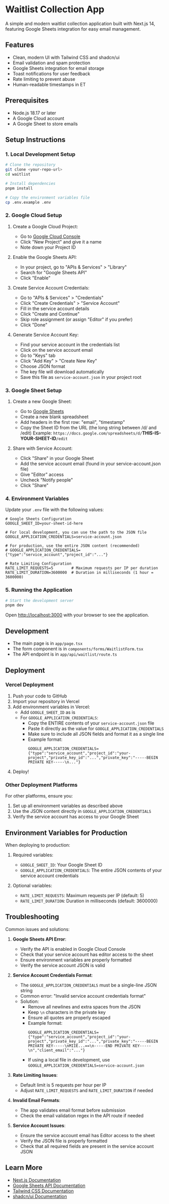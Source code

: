 # Waitlist Collection App

A simple and modern waitlist collection application built with Next.js 14, featuring Google Sheets integration for easy email management.

## Features

- Clean, modern UI with Tailwind CSS and shadcn/ui
- Email validation and spam protection
- Google Sheets integration for email storage
- Toast notifications for user feedback
- Rate limiting to prevent abuse
- Human-readable timestamps in ET

## Prerequisites

- Node.js 18.17 or later
- A Google Cloud account
- A Google Sheet to store emails

## Setup Instructions

### 1. Local Development Setup

```bash
# Clone the repository
git clone <your-repo-url>
cd waitlist

# Install dependencies
pnpm install

# Copy the environment variables file
cp .env.example .env
```

### 2. Google Cloud Setup

1. Create a Google Cloud Project:

   - Go to [Google Cloud Console](https://console.cloud.google.com)
   - Click "New Project" and give it a name
   - Note down your Project ID

2. Enable the Google Sheets API:

   - In your project, go to "APIs & Services" > "Library"
   - Search for "Google Sheets API"
   - Click "Enable"

3. Create Service Account Credentials:

   - Go to "APIs & Services" > "Credentials"
   - Click "Create Credentials" > "Service Account"
   - Fill in the service account details
   - Click "Create and Continue"
   - Skip role assignment (or assign "Editor" if you prefer)
   - Click "Done"

4. Generate Service Account Key:
   - Find your service account in the credentials list
   - Click on the service account email
   - Go to "Keys" tab
   - Click "Add Key" > "Create New Key"
   - Choose JSON format
   - The key file will download automatically
   - Save this file as `service-account.json` in your project root

### 3. Google Sheet Setup

1. Create a new Google Sheet:

   - Go to [Google Sheets](https://sheets.google.com)
   - Create a new blank spreadsheet
   - Add headers in the first row: "email", "timestamp"
   - Copy the Sheet ID from the URL (the long string between /d/ and /edit)
     Example: `https://docs.google.com/spreadsheets/d/`**THIS-IS-YOUR-SHEET-ID**`/edit`

2. Share with Service Account:
   - Click "Share" in your Google Sheet
   - Add the service account email (found in your service-account.json file)
   - Give "Editor" access
   - Uncheck "Notify people"
   - Click "Share"

### 4. Environment Variables

Update your `.env` file with the following values:

```env
# Google Sheets Configuration
GOOGLE_SHEET_ID=your-sheet-id-here

# For local development, you can use the path to the JSON file
GOOGLE_APPLICATION_CREDENTIALS=service-account.json

# For production, use the entire JSON content (recommended)
# GOOGLE_APPLICATION_CREDENTIALS={"type":"service_account","project_id":"..."}

# Rate Limiting Configuration
RATE_LIMIT_REQUESTS=5        # Maximum requests per IP per duration
RATE_LIMIT_DURATION=3600000  # Duration in milliseconds (1 hour = 3600000)
```

### 5. Running the Application

```bash
# Start the development server
pnpm dev
```

Open [http://localhost:3000](http://localhost:3000) with your browser to see the application.

## Development

- The main page is in `app/page.tsx`
- The form component is in `components/forms/WaitlistForm.tsx`
- The API endpoint is in `app/api/waitlist/route.ts`

## Deployment

### Vercel Deployment

1. Push your code to GitHub
2. Import your repository in Vercel
3. Add environment variables in Vercel:
   - Add `GOOGLE_SHEET_ID` as is
   - For `GOOGLE_APPLICATION_CREDENTIALS`:
     - Copy the ENTIRE contents of your `service-account.json` file
     - Paste it directly as the value for `GOOGLE_APPLICATION_CREDENTIALS`
     - Make sure to include all JSON fields and format it as a single line
     - Example format:
       ```
       GOOGLE_APPLICATION_CREDENTIALS={"type":"service_account","project_id":"your-project","private_key_id":"...","private_key":"-----BEGIN PRIVATE KEY-----\n..."}
       ```
4. Deploy!

### Other Deployment Platforms

For other platforms, ensure you:

1. Set up all environment variables as described above
2. Use the JSON content directly in `GOOGLE_APPLICATION_CREDENTIALS`
3. Verify the service account has access to your Google Sheet

## Environment Variables for Production

When deploying to production:

1. Required variables:

   - `GOOGLE_SHEET_ID`: Your Google Sheet ID
   - `GOOGLE_APPLICATION_CREDENTIALS`: The entire JSON contents of your service account credentials

2. Optional variables:
   - `RATE_LIMIT_REQUESTS`: Maximum requests per IP (default: 5)
   - `RATE_LIMIT_DURATION`: Duration in milliseconds (default: 3600000)

## Troubleshooting

Common issues and solutions:

1. **Google Sheets API Error**:

   - Verify the API is enabled in Google Cloud Console
   - Check that your service account has editor access to the sheet
   - Ensure environment variables are properly formatted
   - Verify the service account JSON is valid

2. **Service Account Credentials Format**:

   - The `GOOGLE_APPLICATION_CREDENTIALS` must be a single-line JSON string
   - Common error: "Invalid service account credentials format"
   - Solution:
     - Remove all newlines and extra spaces from the JSON
     - Keep `\n` characters in the private key
     - Ensure all quotes are properly escaped
     - Example format:
       ```env
       GOOGLE_APPLICATION_CREDENTIALS={"type":"service_account","project_id":"your-project","private_key_id":"...","private_key":"-----BEGIN PRIVATE KEY-----\nMIIE...==\n-----END PRIVATE KEY-----\n","client_email":"..."}
       ```
     - If using a local file in development, use `GOOGLE_APPLICATION_CREDENTIALS=service-account.json`

3. **Rate Limiting Issues**:

   - Default limit is 5 requests per hour per IP
   - Adjust `RATE_LIMIT_REQUESTS` and `RATE_LIMIT_DURATION` if needed

4. **Invalid Email Formats**:

   - The app validates email format before submission
   - Check the email validation regex in the API route if needed

5. **Service Account Issues**:
   - Ensure the service account email has Editor access to the sheet
   - Verify the JSON file is properly formatted
   - Check that all required fields are present in the service account JSON

## Learn More

- [Next.js Documentation](https://nextjs.org/docs)
- [Google Sheets API Documentation](https://developers.google.com/sheets/api)
- [Tailwind CSS Documentation](https://tailwindcss.com/docs)
- [shadcn/ui Documentation](https://ui.shadcn.com)

